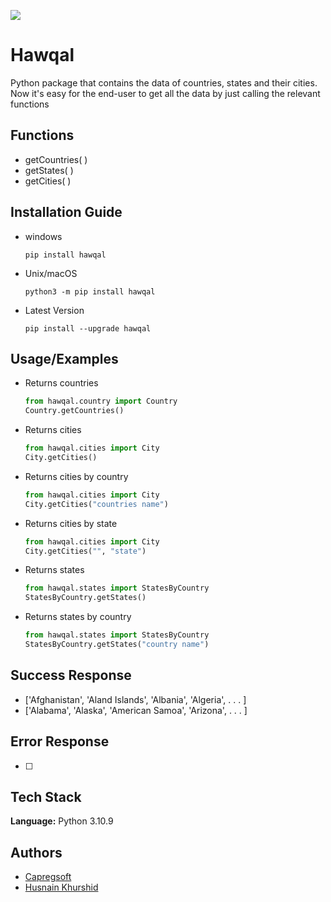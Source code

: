 ![](http://ForTheBadge.com/images/badges/made-with-python.svg)

# Hawqal

Python package that contains the data of countries, states
and their cities. Now it's easy for the end-user to get all
the data by just calling the relevant functions

## Functions

- getCountries( )
- getStates( )
- getCities( )

## Installation Guide

- windows

  ```
  pip install hawqal

  ```

- Unix/macOS

  ```
  python3 -m pip install hawqal
  ```

- Latest Version

  ```
  pip install --upgrade hawqal

  ```

## Usage/Examples

- Returns countries
  ```python
  from hawqal.country import Country
  Country.getCountries()
  ```
- Returns cities
  ```python
  from hawqal.cities import City
  City.getCities()
  ```
- Returns cities by country
  ```python
  from hawqal.cities import City
  City.getCities("countries name")
  ```
- Returns cities by state
  ```python
  from hawqal.cities import City
  City.getCities("", "state")
  ```
- Returns states
  ```python
  from hawqal.states import StatesByCountry
  StatesByCountry.getStates()
  ```
- Returns states by country
  ```python
  from hawqal.states import StatesByCountry
  StatesByCountry.getStates("country name")
  ```

## Success Response

- ['Afghanistan', 'Aland Islands', 'Albania', 'Algeria', . . . ]
- ['Alabama', 'Alaska', 'American Samoa', 'Arizona', . . . ]

## Error Response

- [ ]

## Tech Stack

**Language:** Python 3.10.9

## Authors

- [Capregsoft](https://www.github.com/capregsoft)
- [Husnain Khurshid](https://www.github.com/husnain9)

